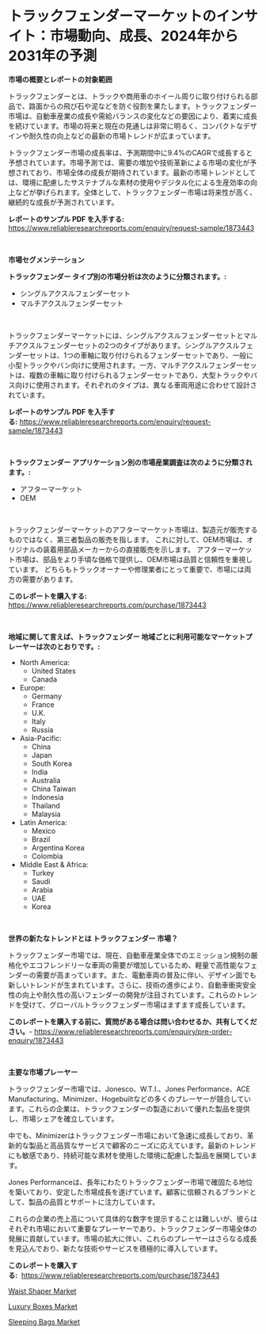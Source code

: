<p><h1>トラックフェンダーマーケットのインサイト：市場動向、成長、2024年から2031年の予測</h1></p><p><strong>市場の概要とレポートの対象範囲</strong></p>
<p><p>トラックフェンダーとは、トラックや商用車のホイール周りに取り付けられる部品で、路面からの飛び石や泥などを防ぐ役割を果たします。トラックフェンダー市場は、自動車産業の成長や需給バランスの変化などの要因により、着実に成長を続けています。市場の将来と現在の見通しは非常に明るく、コンパクトなデザインや耐久性の向上などの最新の市場トレンドが広まっています。</p><p>トラックフェンダー市場の成長率は、予測期間中に9.4%のCAGRで成長すると予想されています。市場予測では、需要の増加や技術革新による市場の変化が予想されており、市場全体の成長が期待されています。最新の市場トレンドとしては、環境に配慮したサステナブルな素材の使用やデジタル化による生産効率の向上などが挙げられます。全体として、トラックフェンダー市場は将来性が高く、継続的な成長が予測されています。</p></p>
<p><strong>レポートのサンプル PDF を入手する:</strong> <a href="https://www.reliableresearchreports.com/enquiry/request-sample/1873443">https://www.reliableresearchreports.com/enquiry/request-sample/1873443</a></p>
<p>&nbsp;</p>
<p><strong>市場セグメンテーション</strong></p>
<p><strong>トラックフェンダー タイプ別の市場分析は次のように分類されます。:</strong></p>
<p><ul><li>シングルアクスルフェンダーセット</li><li>マルチアクスルフェンダーセット</li></ul></p>
<p>&nbsp;</p>
<p><p>トラックフェンダーマーケットには、シングルアクスルフェンダーセットとマルチアクスルフェンダーセットの2つのタイプがあります。シングルアクスルフェンダーセットは、1つの車軸に取り付けられるフェンダーセットであり、一般に小型トラックやバン向けに使用されます。一方、マルチアクスルフェンダーセットは、複数の車軸に取り付けられるフェンダーセットであり、大型トラックやバス向けに使用されます。それぞれのタイプは、異なる車両用途に合わせて設計されています。</p></p>
<p><strong>レポートのサンプル PDF を入手する:</strong>&nbsp;<a href="https://www.reliableresearchreports.com/enquiry/request-sample/1873443">https://www.reliableresearchreports.com/enquiry/request-sample/1873443</a></p>
<p>&nbsp;</p>
<p><strong> トラックフェンダー アプリケーション別の市場産業調査は次のように分類されます。:</strong></p>
<p><ul><li>アフターマーケット</li><li>OEM</li></ul></p>
<p>&nbsp;</p>
<p><p>トラックフェンダーマーケットのアフターマーケット市場は、製造元が販売するものではなく、第三者製品の販売を指します。 これに対して、OEM市場は、オリジナルの装着用部品メーカーからの直接販売を示します。 アフターマーケット市場は、部品をより手頃な価格で提供し、OEM市場は品質と信頼性を重視しています。 どちらもトラックオーナーや修理業者にとって重要で、市場には両方の需要があります。</p></p>
<p><strong>このレポートを購入する:</strong>&nbsp; <a href="https://www.reliableresearchreports.com/purchase/1873443">https://www.reliableresearchreports.com/purchase/1873443</a></p>
<p>&nbsp;</p>
<p><strong>地域に関して言えば、トラックフェンダー 地域ごとに利用可能なマーケットプレーヤーは次のとおりです。:</strong></p>
<p><ul>
    <li>
        North America:
        <ul>
            <li>United States</li>
            <li>Canada</li>
        </ul>
    </li>
    <li>
        Europe:
        <ul>
            <li>Germany</li>
            <li>France</li>
            <li>U.K.</li>
            <li>Italy</li>
            <li>Russia</li>
        </ul>
    </li>
    <li>
        Asia-Pacific:
        <ul>
            <li>China</li>
            <li>Japan</li>
            <li>South Korea</li>
            <li>India</li>
            <li>Australia</li>
            <li>China Taiwan</li>
            <li>Indonesia</li>
            <li>Thailand</li>
            <li>Malaysia</li>
        </ul>
    </li>
    <li>
        Latin America:
        <ul>
            <li>Mexico</li>
            <li>Brazil</li>
            <li>Argentina Korea</li>
            <li>Colombia</li>
        </ul>
    </li>
    <li>
        Middle East & Africa:
        <ul>
            <li>Turkey</li>
            <li>Saudi</li>
            <li>Arabia</li>
            <li>UAE</li>
            <li>Korea</li>
        </ul>
    </li>
    </ul></p>
<p>&nbsp;</p>
<p><strong>世界の新たなトレンドとは トラックフェンダー 市場？</strong></p>
<p><p>トラックフェンダー市場では、現在、自動車産業全体でのエミッション規制の厳格化やエコフレンドリーな車両の需要が増加しているため、軽量で高性能なフェンダーの需要が高まっています。また、電動車両の普及に伴い、デザイン面でも新しいトレンドが生まれています。さらに、技術の進歩により、自動車衝突安全性の向上や耐久性の高いフェンダーの開発が注目されています。これらのトレンドを受けて、グローバルトラックフェンダー市場はますます成長しています。</p></p>
<p><strong>このレポートを購入する前に、質問がある場合は問い合わせるか、共有してください。</strong>- <a href="https://www.reliableresearchreports.com/enquiry/pre-order-enquiry/1873443">https://www.reliableresearchreports.com/enquiry/pre-order-enquiry/1873443</a></p>
<p>&nbsp;</p>
<p><strong>主要な市場プレーヤー</strong></p>
<p><p>トラックフェンダー市場では、Jonesco、W.T.I.、Jones Performance、ACE Manufacturing、Minimizer、Hogebuiltなどの多くのプレーヤーが競合しています。これらの企業は、トラックフェンダーの製造において優れた製品を提供し、市場シェアを確立しています。</p><p>中でも、Minimizerはトラックフェンダー市場において急速に成長しており、革新的な製品と高品質なサービスで顧客のニーズに応えています。最新のトレンドにも敏感であり、持続可能な素材を使用した環境に配慮した製品を展開しています。</p><p>Jones Performanceは、長年にわたりトラックフェンダー市場で確固たる地位を築いており、安定した市場成長を遂げています。顧客に信頼されるブランドとして、製品の品質とサポートに注力しています。</p><p>これらの企業の売上高について具体的な数字を提示することは難しいが、彼らはそれぞれ市場において重要なプレーヤーであり、トラックフェンダー市場全体の発展に貢献しています。市場の拡大に伴い、これらのプレーヤーはさらなる成長を見込んでおり、新たな技術やサービスを積極的に導入しています。</p></p>
<p><strong>このレポートを購入する:</strong>&nbsp;&nbsp;<a href="https://www.reliableresearchreports.com/purchase/1873443">https://www.reliableresearchreports.com/purchase/1873443</a></p>
<p><p><a href="https://github.com/JameTravis/Market-Research-Report-List-4/blob/main/waist-shaper-market.md">Waist Shaper Market</a></p><p><a href="https://github.com/lataunyatinikmelvin59ilbd0dv/Market-Research-Report-List-1/blob/main/luxury-boxes-market.md">Luxury Boxes Market</a></p><p><a href="https://github.com/pgtimber/Market-Research-Report-List-1/blob/main/sleeping-bags-market.md">Sleeping Bags Market</a></p></p>